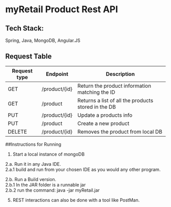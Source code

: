 # myRetail Product Rest API




## Tech Stack:
Spring, Java, MongoDB, Angular.JS


## Request Table

|Request type|Endpoint|Description|
|---|---|---|
|GET|/product/{id}|Return the product information matching the ID|
|GET|/product| Returns a list of all the products stored in the DB|
|PUT|/product/{id}|Update a products info|
|PUT|/product|Create a new product|
|DELETE|/product/{id} |Removes the product from local DB|


##Instructions for Running

1. Start a local instance of mongoDB

2.a. Run it in any Java IDE.  
2.a.1 build and run from your chosen IDE as you would any other program.  

2.b. Run a Build version.  
2.b.1 In the JAR folder is a runnable jar  
2.b.2 run the command: java -jar myRetail.jar  

5. REST interactions can also be done with a tool like PostMan.

